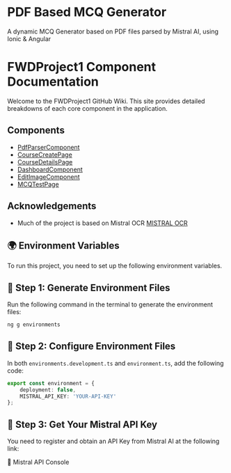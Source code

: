 # PDF Based MCQ Generator
A dynamic MCQ Generator based on PDF files parsed by Mistral AI, using Ionic & Angular

# FWDProject1 Component Documentation

Welcome to the FWDProject1 GitHub Wiki. This site provides detailed breakdowns of each core component in the application.

## Components
- [PdfParserComponent](pdfParser.md)
- [CourseCreatePage](course-create.md)
- [CourseDetailsPage](course-details.md)
- [DashboardComponent](dashboard.md)
- [EditImageComponent](edit-image.md)
- [MCQTestPage](mcqtest.md)

## Acknowledgements

 - Much of the project is based on Mistral OCR [MISTRAL OCR](https://mistral.ai/news/mistral-ocr)


## 🌍 Environment Variables  

To run this project, you need to set up the following environment variables.  

## 📌 Step 1: Generate Environment Files  

Run the following command in the terminal to generate the environment files:  

```sh
ng g environments
```
## 📌 Step 2: Configure Environment Files
In both ```environments.development.ts``` and ```environment.ts```, add the following code:
```ts
export const environment = {
    deployment: false,
    MISTRAL_API_KEY: 'YOUR-API-KEY'
};
```
## 📌 Step 3: Get Your Mistral API Key

You need to register and obtain an API Key from Mistral AI at the following link:

🔗 Mistral API Console